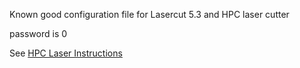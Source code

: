 Known good configuration file for Lasercut 5.3 and HPC laser cutter

password is 0

See [HPC Laser Instructions](https://github.com/swindonmakers/wiki/wiki/HPC-Laser-Cutter)
